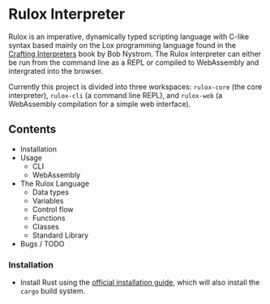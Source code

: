 # Rulox Interpreter
Rulox is an imperative, dynamically typed scripting language with C-like syntax based mainly on the Lox programming language found in the [Crafting Interpreters](https://craftinginterpreters.com/) book by Bob Nystrom. The Rulox interpreter can either be run from the command line as a REPL or compiled to WebAssembly and intergrated into the browser.

Currently this project is divided into three workspaces: `rulox-core` (the core interpreter), `rulox-cli` (a command line REPL), and `rulox-web` (a WebAssembly compilation for a simple web interface).

## Contents 
* Installation
* Usage
  *  CLI
  *  WebAssembly
* The Rulox Language
  *  Data types
  *  Variables
  *  Control flow
  *  Functions
  *  Classes
  *  Standard Library
* Bugs / TODO

### Installation
* Install Rust using the [official installation guide](https://www.rust-lang.org/learn/get-started), which will also install the `cargo` build system.

<!-- 
* Clone the GitHub repository and build the emulator:

```
$ git clone https://github.com/ChrisRG/rulox
$ cd rulox
$ cargo build --release
```
The binary can then be found in `./target/release`.

## Usage

#### CLI

#### WebAssembly
-->

